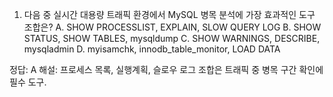 1. 다음 중 실시간 대용량 트래픽 환경에서 MySQL 병목 분석에 가장 효과적인 도구 조합은?
A. SHOW PROCESSLIST, EXPLAIN, SLOW QUERY LOG
B. SHOW STATUS, SHOW TABLES, mysqldump
C. SHOW WARNINGS, DESCRIBE, mysqladmin
D. myisamchk, innodb_table_monitor, LOAD DATA

정답: A
해설: 프로세스 목록, 실행계획, 슬로우 로그 조합은 트래픽 중 병목 구간 확인에 필수 도구.
